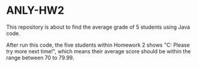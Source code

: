 # ANLY-HW2

This repository is about to find the average grade of 5 students using Java code.   
  
After run this code, the five students within Homework 2 shows "C: Please try more next time!", which means their average score should be within the range between 70 to 79.99. 
